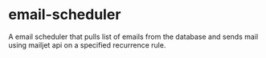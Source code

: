 # email-scheduler
A email scheduler that pulls list of emails from the database and sends mail using mailjet api on a specified recurrence rule.
